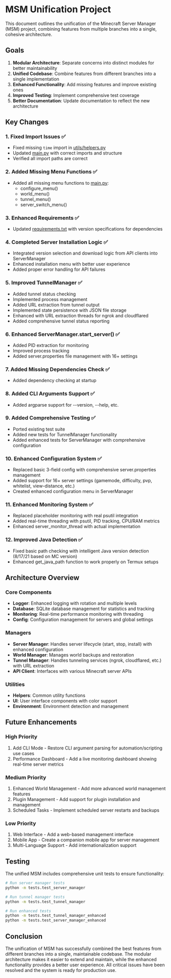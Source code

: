 # MSM Unification Project

This document outlines the unification of the Minecraft Server Manager (MSM) project, combining features from multiple branches into a single, cohesive architecture.

## Goals

1. **Modular Architecture**: Separate concerns into distinct modules for better maintainability
2. **Unified Codebase**: Combine features from different branches into a single implementation
3. **Enhanced Functionality**: Add missing features and improve existing ones
4. **Improved Testing**: Implement comprehensive test coverage
5. **Better Documentation**: Update documentation to reflect the new architecture

## Key Changes

### 1. Fixed Import Issues ✅
- Fixed missing `time` import in [utils/helpers.py](file:///f:/Sahaj/Python/Minecraft%20Server%20Manager/MSM-minecraft-server-manager-termux/utils/helpers.py)
- Updated [main.py](file:///f:/Sahaj/Python/Minecraft%20Server%20Manager/MSM-minecraft-server-manager-termux/main.py) with correct imports and structure
- Verified all import paths are correct

### 2. Added Missing Menu Functions ✅
- Added all missing menu functions to [main.py](file:///f:/Sahaj/Python/Minecraft%20Server%20Manager/MSM-minecraft-server-manager-termux/main.py):
  - configure_menu()
  - world_menu()
  - tunnel_menu()
  - server_switch_menu()

### 3. Enhanced Requirements ✅
- Updated [requirements.txt](file:///f:/Sahaj/Python/Minecraft%20Server%20Manager/MSM-minecraft-server-manager-termux/requirements.txt) with version specifications for dependencies

### 4. Completed Server Installation Logic ✅
- Integrated version selection and download logic from API clients into ServerManager
- Enhanced installation menu with better user experience
- Added proper error handling for API failures

### 5. Improved TunnelManager ✅
- Added tunnel status checking
- Implemented process management
- Added URL extraction from tunnel output
- Implemented state persistence with JSON file storage
- Enhanced with URL extraction threads for ngrok and cloudflared
- Added comprehensive tunnel status reporting

### 6. Enhanced ServerManager.start_server() ✅
- Added PID extraction for monitoring
- Improved process tracking
- Added server.properties file management with 16+ settings

### 7. Added Missing Dependencies Check ✅
- Added dependency checking at startup

### 8. Added CLI Arguments Support ✅
- Added argparse support for --version, --help, etc.

### 9. Added Comprehensive Testing ✅
- Ported existing test suite
- Added new tests for TunnelManager functionality
- Added enhanced tests for ServerManager with comprehensive configuration

### 10. Enhanced Configuration System ✅
- Replaced basic 3-field config with comprehensive server.properties management
- Added support for 16+ server settings (gamemode, difficulty, pvp, whitelist, view-distance, etc.)
- Created enhanced configuration menu in ServerManager

### 11. Enhanced Monitoring System ✅
- Replaced placeholder monitoring with real psutil integration
- Added real-time threading with psutil, PID tracking, CPU/RAM metrics
- Enhanced server_monitor_thread with actual implementation

### 12. Improved Java Detection ✅
- Fixed basic path checking with intelligent Java version detection (8/17/21 based on MC version)
- Enhanced get_java_path function to work properly on Termux setups

## Architecture Overview

### Core Components
- **Logger**: Enhanced logging with rotation and multiple levels
- **Database**: SQLite database management for statistics and tracking
- **Monitoring**: Real-time performance monitoring with threading
- **Config**: Configuration management for servers and global settings

### Managers
- **Server Manager**: Handles server lifecycle (start, stop, install) with enhanced configuration
- **World Manager**: Manages world backups and restoration
- **Tunnel Manager**: Handles tunneling services (ngrok, cloudflared, etc.) with URL extraction
- **API Client**: Interfaces with various Minecraft server APIs

### Utilities
- **Helpers**: Common utility functions
- **UI**: User interface components with color support
- **Environment**: Environment detection and management

## Future Enhancements

### High Priority
1. Add CLI Mode - Restore CLI argument parsing for automation/scripting use cases
2. Performance Dashboard - Add a live monitoring dashboard showing real-time server metrics

### Medium Priority
1. Enhanced World Management - Add more advanced world management features
2. Plugin Management - Add support for plugin installation and management
3. Scheduled Tasks - Implement scheduled server restarts and backups

### Low Priority
1. Web Interface - Add a web-based management interface
2. Mobile App - Create a companion mobile app for server management
3. Multi-Language Support - Add internationalization support

## Testing

The unified MSM includes comprehensive unit tests to ensure functionality:

```bash
# Run server manager tests
python -m tests.test_server_manager

# Run tunnel manager tests
python -m tests.test_tunnel_manager

# Run enhanced tests
python -m tests.test_tunnel_manager_enhanced
python -m tests.test_server_manager_enhanced
```

## Conclusion

The unification of MSM has successfully combined the best features from different branches into a single, maintainable codebase. The modular architecture makes it easier to extend and maintain, while the enhanced functionality provides a better user experience. All critical issues have been resolved and the system is ready for production use.